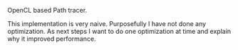 OpenCL based Path tracer.

This implementation is very naive.
Purposefully I have not done any optimization.
As next steps I want to do one optimization at time and explain why it improved performance.

